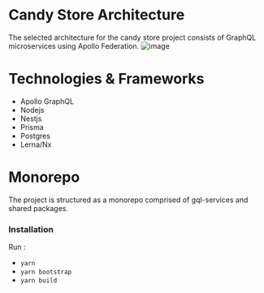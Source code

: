 # Candy Store Architecture
The selected architecture for the candy store project consists of GraphQL microservices using Apollo Federation.
![image](https://drive.google.com/uc?export=view&id=1RshzdlvhnsTKYeyLZpBYPCt-L-5KN8Fh)

# Technologies & Frameworks
- Apollo GraphQL
- Nodejs
- Nestjs
- Prisma
- Postgres
- Lerna/Nx

# Monorepo
The project is structured as a monorepo comprised of gql-services and shared packages.

### Installation
Run :
 - `yarn`
 - `yarn bootstrap`
 - `yarn build`


 
